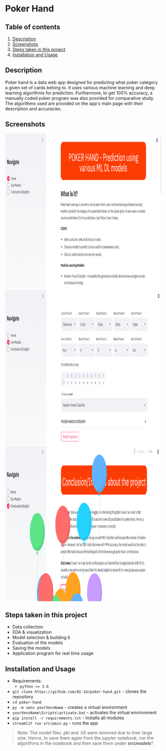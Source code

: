 # Poker Hand

## Table of contents
1. [Description](#description)
2. [Screenshots](#screenshots)
3. [Steps taken in this project](#project-steps)
4. [Installation and Usage](#installation-usage)

## Description <a name="description"></a>
Poker hand is a data web app designed for predicting what poker category a given set of cards belong to. It uses various machine learning and deep learning algorithms for prediction. Furthermore, to get 100% accuracy, a manually coded poker program was also provided for comparative study. The algorithms used are provided on the app's main page with their description and accuracies.

## Screenshots <a name="screenshots"></a>
<img src="res//Pic1.png" width="800" height="500"/>
<br>
<img src="res//Pic2.png" width="800" height="500"/>
<br>
<img src="res//Pic3.png" width="800" height="500"/>

## Steps taken in this project <a name="project-steps"></a>
- Data collection
- EDA & visualization
- Model selection & building it
- Evaluation of the models
- Saving the models
- Application program for real time usage

## Installation and Usage <a name="installation-usage"></a> 
- Requirements:
   - `python >= 3.6`
- `git clone https://github.com/AI-14/poker-hand.git` - clones the repository
- `cd poker-hand`
- `py -m venv yourVenvName` - creates a virtual environment
- `yourVenvName\Scripts\activate.bat` - activates the virtual environment
- `pip install -r requirements.txt` - installs all modules
- `streamlit run src\main.py` - runs the app
> Note: The model files .pkl and .h5 were removed due to their large size. Hence, to save them again from the jupyter notebook, run the algorithms in the notebook and then save them under **src\models***.

